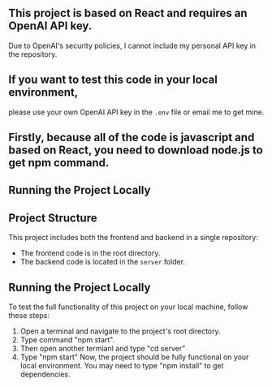 ## This project is based on React and requires an OpenAI API key.
Due to OpenAI's security policies, I cannot include my personal API key in the repository.

## If you want to test this code in your local environment,
please use your own OpenAI API key in the `.env` file or email me to get mine.

## Firstly, because all of the code is javascript and based on React, you need to download node.js to get npm command.

## Running the Project Locally

## Project Structure

This project includes both the frontend and backend in a single repository:
- The frontend code is in the root directory.
- The backend code is located in the `server` folder.

## Running the Project Locally

To test the full functionality of this project on your local machine, follow these steps:

1. Open a terminal and navigate to the project's root directory.
2. Type command "npm start".
3. Then open another termianl and type "cd server"
4. Type "npm start"
Now, the project should be fully functional on your local environment.
You may need to type "npm install" to get dependencies.
